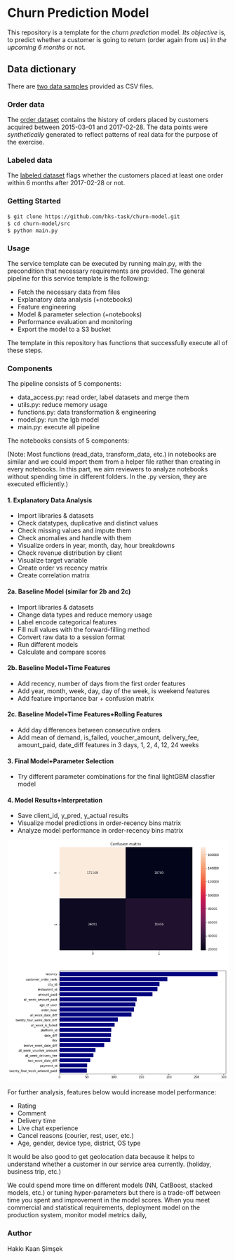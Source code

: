 # Churn Prediction Model #

This repository is a template for the *churn prediction* model. *Its objective* is, to predict whether a customer is going to return (order again from us) in *the upcoming 6 months* or not.  

## Data dictionary  
  
There are [two data samples](./input/) provided as CSV files.  
  
### Order data  
  
The [order dataset](./input/machine_learning_challenge_order_data.csv) contains the history of orders placed by customers acquired between 2015-03-01 and 2017-02-28. The data points were *synthetically* generated to reflect patterns of real data for the purpose of the exercise.  

### Labeled data  
  
The [labeled dataset](./input/machine_learning_challenge_labeled_data.csv) flags whether the customers placed at least one order within 6 months after 2017-02-28 or not.  

### Getting Started ###

```
$ git clone https://github.com/hks-task/churn-model.git
$ cd churn-model/src
$ python main.py
```

### Usage ###

The service template can be executed by running main.py, with the precondition that necessary requirements are provided.
The general pipeline for this service template is the following:

* Fetch the necessary data from files
* Explanatory data analysis (+notebooks)
* Feature engineering
* Model & parameter selection (+notebooks)
* Performance evaluation and monitoring
* Export the model to a S3 bucket

The template in this repository has functions that successfully execute all of these steps.

### Components ###

The pipeline consists of 5 components:

* data_access.py: read order, label datasets and merge them
* utils.py: reduce memory usage
* functions.py: data transformation & engineering 
* model.py: run the lgb model
* main.py: execute all pipeline

The notebooks consists of 5 components:

(Note: Most functions (read_data, transform_data, etc.) in notebooks are similar and we could import them from a helper file rather than creating in every notebooks. In this part, we aim reviewers to analyze notebooks without spending time in different folders. In the .py version, they are executed efficiently.)


#### 1. Explanatory Data Analysis ####

- Import libraries & datasets
- Check datatypes, duplicative and distinct values 
- Check missing values and impute them
- Check anomalies and handle with them
- Visualize orders in year, month, day, hour breakdowns
- Check revenue distribution by client 
- Visualize target variable
- Create order vs recency matrix
- Create correlation matrix

#### 2a. Baseline Model (similar for 2b and 2c) ####

- Import libraries & datasets
- Change data types and reduce memory usage
- Label encode categorical features
- Fill null values with the forward-filling method
- Convert raw data to a session format
- Run different models
- Calculate and compare scores

#### 2b. Baseline Model+Time Features ####

- Add recency, number of days from the first order features
- Add year, month, week, day, day of the week, is weekend features
- Add feature importance bar + confusion matrix

#### 2c. Baseline Model+Time Features+Rolling Features ####

- Add day differences between consecutive orders 
- Add mean of demand, is_failed, voucher_amount, delivery_fee, amount_paid, date_diff features in 3 days, 1, 2, 4, 12, 24 weeks

#### 3. Final Model+Parameter Selection ####

- Try different parameter combinations for the final lightGBM classfier model

#### 4. Model Results+Interpretation ####

- Save client_id, y_pred, y_actual results
- Visualize model predictions in order-recency bins matrix
- Analyze model performance in order-recency bins matrix

![Screenshot](feature_importance.png)

For further analysis, features below would increase model performance: 

- Rating
- Comment
- Delivery time
- Live chat experience
- Cancel reasons (courier, rest, user, etc.)
- Age, gender, device type, district, OS type

It would be also good to get geolocation data because it helps to understand whether a customer in our service area currently. (holiday, business trip, etc.)

We could spend more time on different models (NN, CatBoost, stacked models, etc.) or tuning hyper-parameters but there is a trade-off between time you spent and improvement in the model scores. When you meet commercial and statistical requirements, deployment model on the production system, monitor model metrics daily,

### Author ###
Hakkı Kaan Şimşek